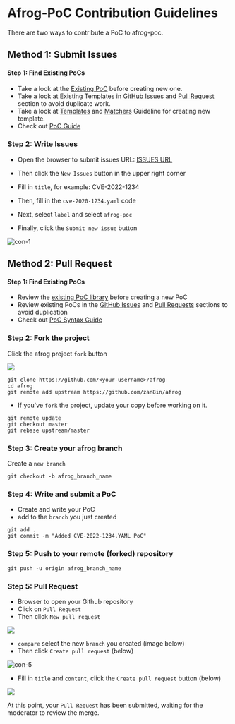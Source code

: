 # Afrog-PoC Contribution Guidelines

There are two ways to contribute a PoC to afrog-poc.

## Method 1: Submit Issues

#### Step 1: Find Existing PoCs

- Take a look at the [Existing PoC](https://github.com/zan8in/afrog/tree/main/pocs/afrog-pocs) before creating new one.
- Take a look at Existing Templates in [GitHub Issues](https://github.com/zan8in/afrog/issues) and [Pull Request](https://github.com/zan8in/afrog/pulls) section to avoid duplicate work.
- Take a look at [Templates](https://nuclei.projectdiscovery.io/templating-guide/) and [Matchers](https://github.com/projectdiscovery/nuclei-templates/wiki/Unique-Template-Matchers) Guideline for creating new template.
- Check out [PoC Guide](https://github.com/zan8in/afrog/blob/main/pocs/afrog-pocs/README.md)

### Step 2: Write Issues

- Open the browser to submit issues URL: [ISSUES URL](https://github.com/zan8in/afrog/issues)

- Then click the `New Issues` button in the upper right corner
- Fill in `title`, for example: CVE-2022-1234
- Then, fill in the `cve-2020-1234.yaml` code
- Next, select `label` and select `afrog-poc`

- Finally, click the `Submit new issue` button

![con-1](C:\Users\zanbi\go\src\github.com\zan8in\afrog\con-1.png)

## Method 2: Pull Request

#### Step 1: Find Existing PoCs

- Review the [existing PoC library](https://github.com/zan8in/afrog/tree/main/pocs/afrog-pocs) before creating a new PoC
- Review existing PoCs in the [GitHub Issues](https://github.com/zan8in/afrog/issues) and [Pull Requests](https://github.com/zan8in/afrog/pulls) sections to avoid duplication
- Check out [PoC Syntax Guide](https://github.com/zan8in/afrog/blob/main/pocs/afrog-pocs/README.md)

### Step 2: Fork the project

Click the afrog project `fork` button

![](C:\Users\zanbi\go\src\github.com\zan8in\afrog\con-2.png)

```
git clone https://github.com/<your-username>/afrog
cd afrog
git remote add upstream https://github.com/zan8in/afrog
```

- If you've `fork` the project, update your copy before working on it.

```
git remote update
git checkout master
git rebase upstream/master
```

### Step 3: Create your afrog branch

Create a `new branch`

```
git checkout -b afrog_branch_name
```

### Step 4: Write and submit a PoC

- Create and write your PoC
- add to the `branch` you just created

```
git add .
git commit -m "Added CVE-2022-1234.YAML PoC"
```

### Step 5: Push to your remote (forked) repository

```
git push -u origin afrog_branch_name
```

### Step 5: Pull Request

- Browser to open your Github repository
- Click on `Pull Request`
- Then click `New pull request`

![](C:\Users\zanbi\go\src\github.com\zan8in\afrog\con-3.png)

- `compare` select the new `branch` you created (image below)
- Then click `Create pull request` (below)

![con-5](C:\Users\zanbi\go\src\github.com\zan8in\afrog\con-5.png)

- Fill in `title` and `content`, click the `Create pull request` button (below)

![](C:\Users\zanbi\go\src\github.com\zan8in\afrog\con-6.png)

At this point, your `Pull Request` has been submitted, waiting for the moderator to review the merge.

